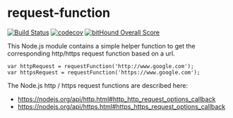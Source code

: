 # request-function

[![Build Status](https://travis-ci.org/tonybadguy/request-function.svg?branch=master)](https://travis-ci.org/tonybadguy/request-function) [![codecov](https://codecov.io/gh/tonybadguy/request-function/branch/master/graph/badge.svg)](https://codecov.io/gh/tonybadguy/request-function) [![bitHound Overall Score](https://www.bithound.io/github/tonybadguy/request-function/badges/score.svg)](https://www.bithound.io/github/tonybadguy/request-function)

This Node.js module contains a simple helper function to get the corresponding http/https request function based on a url.

```
var httpRequest = requestFunction('http://www.google.com');
var httpsRequest = requestFunction('https://www.google.com');
```

The Node.js http / https request functions are described here:
* https://nodejs.org/api/http.html#http_http_request_options_callback
* https://nodejs.org/api/https.html#https_https_request_options_callback
